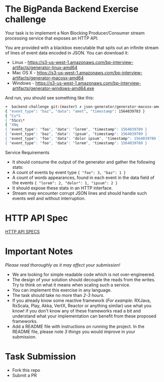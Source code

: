 # The BigPanda Backend Exercise challenge

Your task is to implement a Non Blocking Producer/Consumer stream processing service that exposes an HTTP API.

You are provided with a blackbox executable that spits out an infinite stream of lines of event data encoded in JSON. You can download it:
* Linux - https://s3-us-west-1.amazonaws.com/bp-interview-artifacts/generator-linux-amd64
* Mac OS X - https://s3-us-west-1.amazonaws.com/bp-interview-artifacts/generator-macosx-amd64
* Windows - https://s3-us-west-1.amazonaws.com/bp-interview-artifacts/generator-windows-amd64.exe

And run, you should see something like this:
```bash
➜  backend-challenge git:(master) ✗ json-generator/generator-macosx-amd64
{ "event_type": "baz", "data": "amet", "timestamp": 1564039783 }
{ "Cu*S
{ "5Scs\*
{ "XNq
{ "event_type": "foo", "data": "lorem", "timestamp": 1564039789 }
{ "event_type": "baz", "data": "ipsum", "timestamp": 1564039789 }
{ "event_type": "foo", "data": "dolor ipsum", "timestamp": 1564039789 }
{ "event_type": "foo", "data": "lorem", "timestamp": 1564039789 }
```

Service Requirements

* It should consume the output of the generator and gather the following stats:
* A count of events by event type `{ "foo": 3, "baz": 1 }`
* A count of words appearances, found in each event in the data field of the events `{ "lorem": 2, "dolor": 1, "ipsum": 2 }`
* It should expose these stats in an HTTP interface.
* Stream may encounter corrupt JSON lines and should handle such events well and without interruption.

# HTTP API Spec

[HTTP API SPECS](https://bigpandaio.github.io/challenge/index.html)

# Important Notes 

*_Please read thoroughly as it may affect your submission!_*

* We are looking for simple readable code which is not over-engineered.
* The design of your solution should decouple the reads from the writes. Try to think on what it means when scaling such a service.
* You can implement this exercise in any language.
* The task should take no more than *2-3 hours*.
* If you already know some reactive framework (*For example:* RXJava, RxScala, Play, Akka, VertX, Reactor or anything similar) use what you know! if you don't know any of these frameworks read a bit and understand what your implementation can benefit from these proposed frameworks.
* Add a README file  with instructions on running the project. In the README file, please note *3 things* you would improve in your submission.

# Task Submission

- Fork this repo
- Submit a PR
